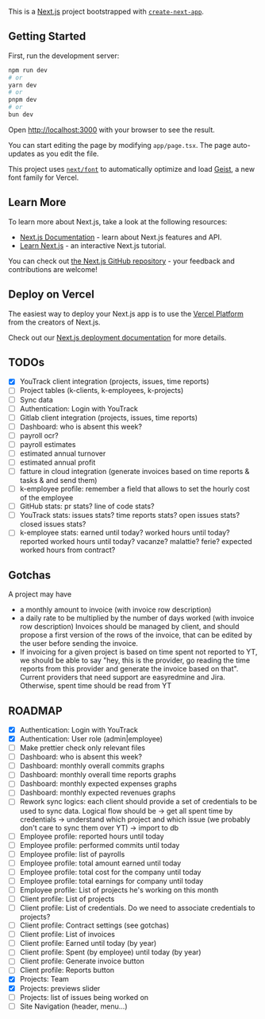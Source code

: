 This is a [Next.js](https://nextjs.org) project bootstrapped with [`create-next-app`](https://nextjs.org/docs/app/api-reference/cli/create-next-app).

## Getting Started

First, run the development server:

```bash
npm run dev
# or
yarn dev
# or
pnpm dev
# or
bun dev
```

Open [http://localhost:3000](http://localhost:3000) with your browser to see the result.

You can start editing the page by modifying `app/page.tsx`. The page auto-updates as you edit the file.

This project uses [`next/font`](https://nextjs.org/docs/app/building-your-application/optimizing/fonts) to automatically optimize and load [Geist](https://vercel.com/font), a new font family for Vercel.

## Learn More

To learn more about Next.js, take a look at the following resources:

- [Next.js Documentation](https://nextjs.org/docs) - learn about Next.js features and API.
- [Learn Next.js](https://nextjs.org/learn) - an interactive Next.js tutorial.

You can check out [the Next.js GitHub repository](https://github.com/vercel/next.js) - your feedback and contributions are welcome!

## Deploy on Vercel

The easiest way to deploy your Next.js app is to use the [Vercel Platform](https://vercel.com/new?utm_medium=default-template&filter=next.js&utm_source=create-next-app&utm_campaign=create-next-app-readme) from the creators of Next.js.

Check out our [Next.js deployment documentation](https://nextjs.org/docs/app/building-your-application/deploying) for more details.

## TODOs

- [x] YouTrack client integration (projects, issues, time reports)
- [ ] Project tables (k-clients, k-employees, k-projects)
- [ ] Sync data
- [ ] Authentication: Login with YouTrack
- [ ] Gitlab client integration (projects, issues, time reports)
- [ ] Dashboard: who is absent this week?
- [ ] payroll ocr?
- [ ] payroll estimates
- [ ] estimated annual turnover
- [ ] estimated annual profit
- [ ] fatture in cloud integration (generate invoices based on time reports & tasks & and send them)
- [ ] k-employee profile: remember a field that allows to set the hourly cost of the employee
- [ ] GitHub stats: pr stats? line of code stats?
- [ ] YouTrack stats: issues stats? time reports stats? open issues stats? closed issues stats?
- [ ] k-employee stats: earned until today? worked hours until today? reported worked hours until today? vacanze? malattie? ferie? expected worked hours from contract?

## Gotchas

A project may have

- a monthly amount to invoice (with invoice row description)
- a daily rate to be multiplied by the number of days worked (with invoice row description)
  Invoices should be managed by client, and should propose a first version of the rows of the invoice, that can be edited by the user before sending the invoice.
- If invoicing for a given project is based on time spent not reported to YT, we should be able to say "hey, this is the provider, go reading the time reports from this provider and generate the invoice based on that". Current providers that need support are easyredmine and Jira. Otherwise, spent time should be read from YT

## ROADMAP

- [x] Authentication: Login with YouTrack
- [x] Authentication: User role (admin|employee)
- [ ] Make prettier check only relevant files
- [ ] Dashboard: who is absent this week?
- [ ] Dashboard: monthly overall commits graphs
- [ ] Dashboard: monthly overall time reports graphs
- [ ] Dashboard: monthly expected expenses graphs
- [ ] Dashboard: monthly expected revenues graphs
- [ ] Rework sync logics: each client should provide a set of credentials to be used to sync data. Logical flow should be -> get all spent time by credentials -> understand which project and which issue (we probably don't care to sync them over YT) -> import to db
- [ ] Employee profile: reported hours until today
- [ ] Employee profile: performed commits until today
- [ ] Employee profile: list of payrolls
- [ ] Employee profile: total amount earned until today
- [ ] Employee profile: total cost for the company until today
- [ ] Employee profile: total earnings for company until today
- [ ] Employee profile: List of projects he's working on this month
- [ ] Client profile: List of projects
- [ ] Client profile: List of credentials. Do we need to associate credentials to projects?
- [ ] Client profile: Contract settings (see gotchas)
- [ ] Client profile: List of invoices
- [ ] Client profile: Earned until today (by year)
- [ ] Client profile: Spent (by employee) until today (by year)
- [ ] Client profile: Generate invoice button
- [ ] Client profile: Reports button
- [x] Projects: Team
- [x] Projects: previews slider
- [ ] Projects: list of issues being worked on
- [ ] Site Navigation (header, menu...)
